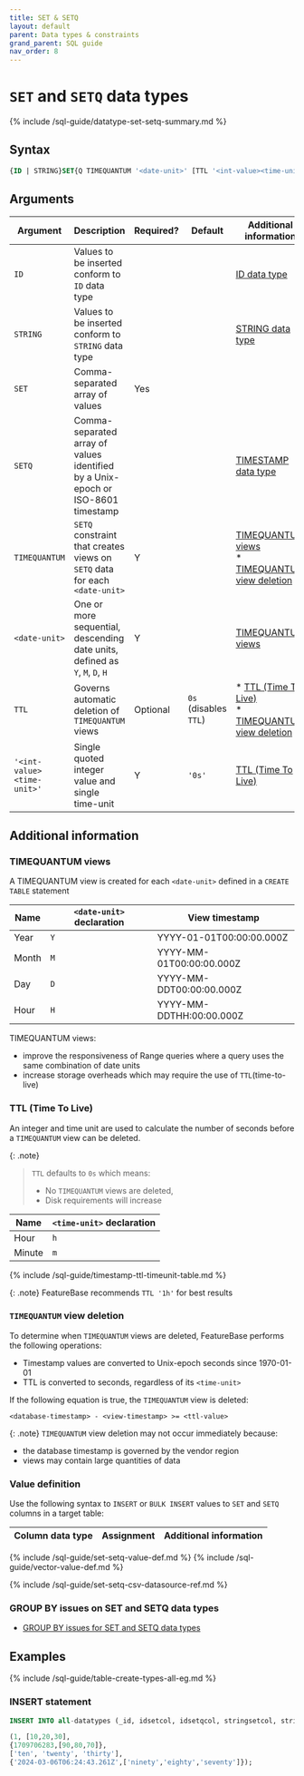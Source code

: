 ```yaml
---
title: SET & SETQ
layout: default
parent: Data types & constraints
grand_parent: SQL guide
nav_order: 8
---
```


# `SET` and `SETQ` data types

{% include /sql-guide/datatype-set-setq-summary.md %}

## Syntax

```sql
{ID | STRING}SET{Q TIMEQUANTUM '<date-unit>' [TTL '<int-value><time-unit>']}
```

## Arguments

| Argument | Description | Required? | Default | Additional information |
|---|---|---|---|---|
| `ID` | Values to be inserted conform to `ID` data type |  |  | [ID data type](/docs/sql-guide/data-types/data-type-id) |
| `STRING` | Values to be inserted conform to `STRING` data type |  |  | [STRING data type](/docs/sql-guide/data-types/data-type-string) |
| `SET` | Comma-separated array of values | Yes |  |
| `SETQ` | Comma-separated array of values identified by a Unix-epoch or ISO-8601 timestamp |  |  | [TIMESTAMP data type](/docs/sql-guide/data-types/data-type-timestamp) |
| `TIMEQUANTUM` | `SETQ` constraint that creates views on `SETQ` data for each `<date-unit>` | Y |  | [TIMEQUANTUM views](#timequantum-views)<br/>* [TIMEQUANTUM view deletion](#timequantum-view-deletion) |
| `<date-unit>` | One or more sequential, descending date units, defined as `Y`, `M`, `D`, `H` | Y |  | [TIMEQUANTUM views](#timequantum-views) |
| `TTL` | Governs automatic deletion of `TIMEQUANTUM` views | Optional | `0s` (disables `TTL`) | * [TTL (Time To Live)](#ttl-time-to-live)<br/>* [TIMEQUANTUM view deletion](#timequantum-view-deletion)|
| `'<int-value><time-unit>'` | Single quoted integer value and single time-unit | Y | `'0s'` | [TTL (Time To Live)](#ttl-time-to-live) |

## Additional information

### TIMEQUANTUM views

A TIMEQUANTUM view is created for each `<date-unit>` defined in a `CREATE TABLE` statement

| Name | `<date-unit>` declaration | View timestamp |
|---|---|---|
| Year | `Y` | YYYY-01-01T00:00:00.000Z |
| Month | `M` | YYYY-MM-01T00:00:00.000Z |
| Day | `D` | YYYY-MM-DDT00:00:00.000Z |
| Hour | `H` | YYYY-MM-DDTHH:00:00.000Z |

TIMEQUANTUM views:
* improve the responsiveness of Range queries where a query uses the same combination of date units
* increase storage overheads which may require the use of `TTL`(time-to-live)

### TTL (Time To Live)

An integer and time unit are used to calculate the number of seconds before a `TIMEQUANTUM` view can be deleted.

{: .note}
>`TTL` defaults to `0s` which means:
>* No `TIMEQUANTUM` views are deleted,
>* Disk requirements will increase

| Name | `<time-unit>` declaration |
|---|---|
| Hour | `h` |
| Minute | `m` |
{% include /sql-guide/timestamp-ttl-timeunit-table.md %}

{: .note}
FeatureBase recommends `TTL '1h'` for best results

### `TIMEQUANTUM` view deletion

To determine when `TIMEQUANTUM` views are deleted, FeatureBase performs the following operations:

* Timestamp values are converted to Unix-epoch seconds since 1970-01-01
* TTL is converted to seconds, regardless of its `<time-unit>`

If the following equation is true, the `TIMEQUANTUM` view is deleted:

```
<database-timestamp> - <view-timestamp> >= <ttl-value>
```

{: .note}
`TIMEQUANTUM` view deletion may not occur immediately because:
* the database timestamp is governed by the vendor region
* views may contain large quantities of data

### Value definition

Use the following syntax to `INSERT` or `BULK INSERT` values to `SET` and `SETQ` columns in a target table:

| Column data type | Assignment | Additional information |
|---|---|---|
{% include /sql-guide/set-setq-value-def.md %}
{% include /sql-guide/vector-value-def.md %}

{% include /sql-guide/set-setq-csv-datasource-ref.md %}

### GROUP BY issues on SET and SETQ data types

* [GROUP BY issues for SET and SETQ data types](/docs/sql-guide/issues/select-groupby-flatten-set-setq)

## Examples

{% include /sql-guide/table-create-types-all-eg.md %}

### INSERT statement

```sql
INSERT INTO all-datatypes (_id, idsetcol, idsetqcol, stringsetcol, stringsetqcol) VALUES

(1, [10,20,30],
{1709706283,[90,80,70]},
['ten', 'twenty', 'thirty'],
{'2024-03-06T06:24:43.261Z',['ninety','eighty','seventy']});

```
